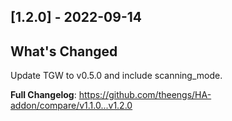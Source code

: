 ## [1.2.0] - 2022-09-14

## What's Changed
Update TGW to v0.5.0 and include scanning_mode.

**Full Changelog**: https://github.com/theengs/HA-addon/compare/v1.1.0...v1.2.0
